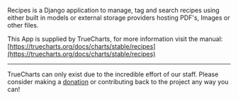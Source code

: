 Recipes is a Django application to manage, tag and search recipes using either built in models or external storage providers hosting PDF's, Images or other files.

This App is supplied by TrueCharts, for more information visit the manual: [https://truecharts.org/docs/charts/stable/recipes](https://truecharts.org/docs/charts/stable/recipes)

---

TrueCharts can only exist due to the incredible effort of our staff.
Please consider making a [donation](https://truecharts.org/docs/about/sponsor) or contributing back to the project any way you can!
